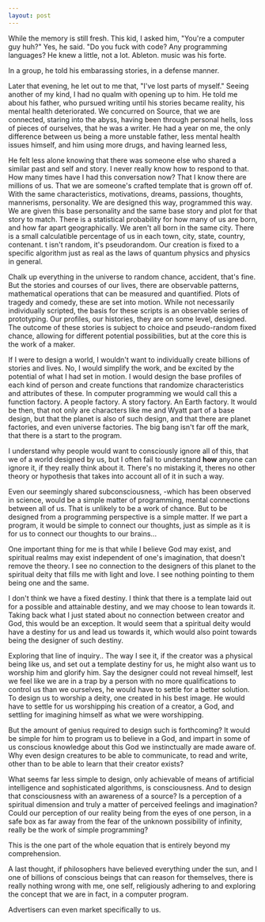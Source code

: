 ```yaml
---
layout: post
---
```


While the memory is still fresh. This kid, I asked him,
"You're a computer guy huh?"
Yes, he said.
"Do you fuck with code? Any programming languages?
He knew a little, not a lot. Ableton. music was his forte.

In a group, he told his embarassing stories, in a defense manner.

Later that evening, he let out to me that, "I've lost parts of myself."
Seeing another of my kind, I had no qualm with opening up to him.
He told me about his father, who pursued writing until his stories became reality,
his mental health deteriorated.
We concurred on Source, that we are connected, staring into the abyss, having been through
personal hells, loss of pieces of ourselves, that he was a writer.
He had a year on me, the only difference between us being a more unstable father, less mental health issues himself,
and him using more drugs, and having learned less, <!-- and intelligence.. though who is to say how intelligent he
would be without drugs -->

He felt less alone knowing that there was someone else who shared a similar past and self and story.
I never really know how to respond to that. How many times have I had this conversation now? That I know
there are millions of us. That we are someone's crafted template that is grown off of. With the same
characteristics, motivations, dreams, passions, thoughts, mannerisms, personality. We are
designed this way, programmed this way. We are given this base personality and the same base story and plot for that story to match.
There is a statistical probability for how many of us are born, and how far apart geographically. We aren't all
born in the same city.  There is a small calculatible percentage of us in each town, city, state, country, contenant.
t isn't random, it's pseudorandom. Our creation is fixed to a specific algorithm just as real as the laws of
quantum physics and physics in general.

Chalk up everything in the universe to random chance, accident, that's fine. But the stories and courses of our
lives, there are observable patterns, mathematical operations that can be measured and quantified.
Plots of tragedy and comedy, these are set into motion. While not necessarily individually scripted, the
basis for these scripts is an observable series of prototyping. Our profiles, our histories, they are on some level,
designed. The outcome of these stories is subject to choice and pseudo-random fixed chance, allowing for different
potential possibilities, but at the core this is the work of a maker.

If I were to design a world, I wouldn't want to individually create billions of stories and lives.
No, I would simplify the work, and be excited by the potential of what I had set in motion. I would
design the base profiles of each kind of person and create functions that randomize characteristics and
attributes of these. In computer programming we would call this a function factory. A people factory.
A story factory. An Earth factory. It would be then, that not only are characters like me and Wyatt part of
a base design, but that the planet is also of such design, and that there are planet factories, and even
universe factories. The big bang isn't far off the mark, that there is a start to the program.
<!-- We are just missing some key details, for instance when people were spawned into the planet. -->


I understand why people would want to consciously ignore all of this, that we of a world designed by us,
but I often fail to understand **how** anyone can ignore it, if they really think about it. There's no
mistaking it, theres no other theory or hypothesis that takes into account all of it in such a way.

Even our seemingly shared subconsciousness, -which has been observed in science, would be a simple matter of
programming, mental connections between all of us. That is unlikely to be a work of chance. But to be designed
from a programming perspective is a simple matter. If we part a program, it would be simple to connect our
thoughts, just as simple as it is for us to connect our thoughts to our brains...

One important thing for me is that while I believe God may exist, and spiritual realms may exist independent of
one's imagination, that doesn't remove the theory. I see no connection to the designers of this planet to the
spiritual deity that fills me with light and love. I see nothing pointing to them being one and the same.

I don't think we have a fixed destiny. I think that there is a template laid out for a possible and attainable
destiny, and we may choose to lean towards it. Taking back what I just stated about no connection between creator and
God, this would be an exception. It would seem that a spiritual deity would have a destiny for us and lead us towards
it, which would also point towards being the designer of such destiny.

Exploring that line of inquiry.. The way I see it, if the creator was a physical being like us, and set out a
template destiny for us, he might also want us to worship him and glorify him. Say the designer could not reveal
himself, lest we feel like we are in a trap by a person with no more qualifications to control us than we ourselves,
he would have to settle for a better solution. To design us to worship a deity, one created in his best image.
He would have to settle for us worshipping his creation of a creator, a God,
and settling for imagining himself as what we were worshipping.

But the amount of genius required to design such is forthcoming? It would be simple for him to program us to
believe in a God, and impart in some of us conscious knowledge about this God we instinctually are made
aware of. Why even design creatures to be able to communicate, to read and write, other than to be able to
learn that their creator exists?

What seems far less simple to design, only achievable of means of artificial intelligence and sophisticated
algorithms, is consciousness. And to design that consciousness with an awareness of a source?
Is a perception of a spiritual dimension and truly a matter of perceived feelings and imagination?
Could our perception of our reality being from the eyes of one person, in a safe box as far away from the
fear of the unknown possibility of infinity, really be the work of simple programming?

This is the one part of the whole equation that is entirely beyond my comprehension.


A last thought, if philosophers have believed everything under the sun, and I one of billions of
conscious beings that can reason for themselves, there is really nothing wrong with me, one self,
 religiously adhering to and exploring the concept that we are in fact, in a computer program.







 Advertisers can even market specifically to us.
